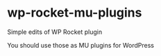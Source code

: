 # wp-rocket-mu-plugins
Simple edits of WP Rocket plugin

You should use those as MU plugins for WordPress
